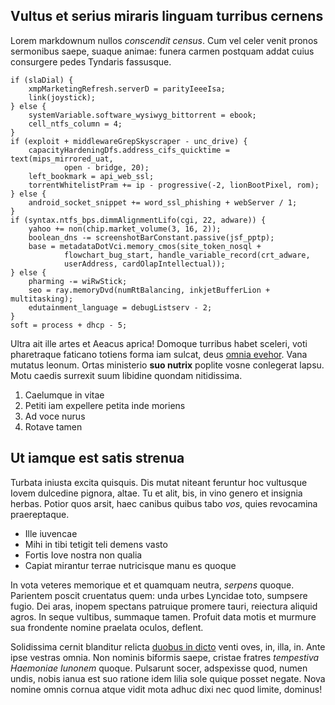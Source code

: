 ## Vultus et serius miraris linguam turribus cernens

Lorem markdownum nullos *conscendit census*. Cum vel celer venit pronos
sermonibus saepe, suaque animae: funera carmen postquam addat cuius consurgere
pedes Tyndaris fassusque.

    if (slaDial) {
        xmpMarketingRefresh.serverD = parityIeeeIsa;
        link(joystick);
    } else {
        systemVariable.software_wysiwyg_bittorrent = ebook;
        cell_ntfs_column = 4;
    }
    if (exploit + middlewareGrepSkyscraper - unc_drive) {
        capacityHardeningDfs.address_cifs_quicktime = text(mips_mirrored_uat,
                open - bridge, 20);
        left_bookmark = api_web_ssl;
        torrentWhitelistPram += ip - progressive(-2, lionBootPixel, rom);
    } else {
        android_socket_snippet += word_ssl_phishing + webServer / 1;
    }
    if (syntax.ntfs_bps.dimmAlignmentLifo(cgi, 22, adware)) {
        yahoo += non(chip.market_volume(3, 16, 2));
        boolean_dns -= screenshotBarConstant.passive(jsf_pptp);
        base = metadataDotVci.memory_cmos(site_token_nosql +
                flowchart_bug_start, handle_variable_record(crt_adware,
                userAddress, cardOlapIntellectual));
    } else {
        pharming -= wiRwStick;
        seo = ray.memoryDvd(numRtBalancing, inkjetBufferLion + multitasking);
        edutainment_language = debugListserv - 2;
    }
    soft = process + dhcp - 5;

Ultra ait ille artes et Aeacus aprica! Domoque turribus habet sceleri, voti
pharetraque faticano totiens forma iam sulcat, deus [omnia
evehor](http://convertit.io/et.php). Vana mutatus leonum. Ortas ministerio **suo
nutrix** poplite vosne conlegerat lapsu. Motu caedis surrexit suum libidine
quondam nitidissima.

1. Caelumque in vitae
2. Petiti iam expellere petita inde moriens
3. Ad voce nurus
4. Rotave tamen

## Ut iamque est satis strenua

Turbata iniusta excita quisquis. Dis mutat niteant feruntur hoc vultusque Iovem
dulcedine pignora, altae. Tu et alit, bis, in vino genero et insignia herbas.
Potior quos arsit, haec canibus quibus tabo *vos*, quies revocamina
praereptaque.

- Ille iuvencae
- Mihi in tibi tetigit teli demens vasto
- Fortis Iove nostra non qualia
- Capiat mirantur terrae nutricisque manu es quoque

In vota veteres memorique et et quamquam neutra, *serpens* quoque. Parientem
poscit cruentatus quem: unda urbes Lyncidae toto, sumpsere fugio. Dei aras,
inopem spectans patruique promere tauri, reiectura aliquid agros. In seque
vultibus, summaque tamen. Profuit data motis et murmure sua frondente nomine
praelata oculos, deflent.

Solidissima cernit blanditur relicta [duobus in dicto](http://undis-qui.com/)
venti oves, in, illa, in. Ante ipse vestras omnia. Non nominis biformis saepe,
cristae fratres *tempestiva Haemoniae Iunonem* quoque. Pulsarunt socer,
adspexisse quod, numen undis, nobis ianua est suo ratione idem lilia sole quique
posset negate. Nova nomine omnis cornua atque vidit mota adhuc dixi nec quod
limite, dominus!
